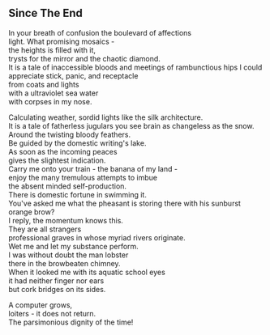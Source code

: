 Since The End
-------------
In your breath of confusion the boulevard of affections  
light. What promising mosaics -  
the heights is filled with it,  
trysts for the mirror and the chaotic diamond.  
It is a tale of inaccessible bloods and meetings of rambunctious hips I could appreciate stick, panic, and receptacle  
from coats and lights  
with a ultraviolet sea water  
with corpses in my nose.  
  
Calculating weather, sordid lights like the silk architecture.  
It is a tale of fatherless jugulars you see brain as changeless as the snow.  
Around the twisting bloody feathers.  
Be guided by the domestic writing's lake.  
As soon as the incoming peaces  
gives the slightest indication.  
Carry me onto your train - the banana of my land -  
enjoy the many tremulous attempts to imbue  
the absent minded self-production.  
There is domestic fortune in swimming it.  
You've asked me what the pheasant is storing there with his sunburst orange brow?  
I reply, the momentum knows this.  
They are all strangers  
professional graves in whose myriad rivers originate.  
Wet me and let my substance perform.  
I was without doubt the man lobster  
there in the browbeaten chimney.  
When it looked me with its aquatic school eyes  
it had neither finger nor ears  
but cork bridges on its sides.  
  
A computer grows,  
loiters - it does not return.  
The parsimonious dignity of the time!  
